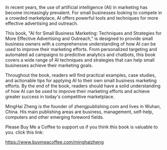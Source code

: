 
In recent years, the use of artificial intelligence (AI) in marketing has become increasingly prevalent. For small businesses looking to compete in a crowded marketplace, AI offers powerful tools and techniques for more effective advertising and outreach.

This book, "AI for Small Business Marketing: Techniques and Strategies for More Effective Advertising and Outreach," is designed to provide small business owners with a comprehensive understanding of how AI can be used to improve their marketing efforts. From personalized targeting and automated ad campaigns to predictive analytics and chatbots, this book covers a wide range of AI techniques and strategies that can help small businesses achieve their marketing goals.

Throughout the book, readers will find practical examples, case studies, and actionable tips for applying AI to their own small business marketing efforts. By the end of the book, readers should have a solid understanding of how AI can be used to improve their marketing efforts and achieve greater success in today's competitive marketplace.

MingHai Zheng is the founder of zhengpublishing.com and lives in Wuhan, China. His main publishing areas are business, management, self-help, computers and other emerging foreword fields.

Please Buy Me a Coffee to support us if you think this book is valuable to you. click this link:

https://www.buymeacoffee.com/minghaizheng
